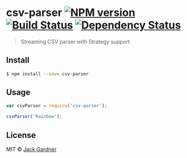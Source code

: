 # csv-parser [![NPM version][npm-image]][npm-url] [![Build Status][travis-image]][travis-url] [![Dependency Status][daviddm-image]][daviddm-url]
> Streaming CSV parser with Strategy support


## Install

```sh
$ npm install --save csv-parser
```


## Usage

```js
var csvParser = require('csv-parser');

csvParser('Rainbow');
```

## License

MIT © [Jack Gardner]()


[npm-image]: https://badge.fury.io/js/csv-parser.svg
[npm-url]: https://npmjs.org/package/csv-parser
[travis-image]: https://travis-ci.org/jackgardner/csv-parser.svg?branch=master
[travis-url]: https://travis-ci.org/jackgardner/csv-parser
[daviddm-image]: https://david-dm.org/jackgardner/csv-parser.svg?theme=shields.io
[daviddm-url]: https://david-dm.org/jackgardner/csv-parser
